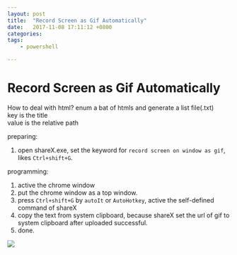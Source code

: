 ```yaml
---
layout: post
title:  "Record Screen as Gif Automatically"
date:   2017-11-08 17:11:12 +0800
categories:
tags: 
    - powershell

---
```


# Record Screen as Gif Automatically #

How to deal with html?
enum a bat of htmls and generate a list file(.txt)   
key is the title   
value is the relative path  

preparing:

1. open shareX.exe, set the keyword for `record screen on window as gif`, likes `Ctrl+shift+G`.

programming:

1. active the chrome window
2. put the chrome window as a top window.
3. press `Ctrl+shift+G` by `autoIt` or `AutoHotkey`, active the self-defined command of shareX
4. copy the text from system clipboard, because shareX set the url of gif to system clipboard after uploaded successful.   
5. done.

![](https://i.imgur.com/PisTEej.gif)

